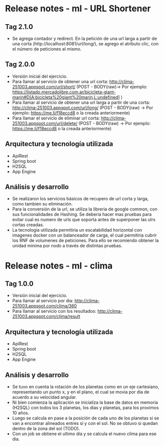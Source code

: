 # Release notes - ml - URL Shortener
## Tag 2.1.0
- Se agrega contador y redirect. En la petición de una url larga a partir de una corta (http://localhost:8081/url/long/), se agrego el atributo clic, con el número de peticiones al mismo. 

## Tag 2.0.0
- Versión inicial del ejercicio.
- Para llamar al servicio de obtener una url corta: http://clima-251003.appspot.com/url/short/ (POST - BODY(raw)-> Por ejemplo: https://listado.mercadolibre.com.ar/bicicleta-giant-marin#D[A:bicicleta%20giant%20marin,L:undefined] )
- Para llamar al servicio de obtener una url larga a partir de una corta: http://clima-251003.appspot.com/url/long/ (POST - BODY(raw) -> Por ejemplo: https://me.li/f18eccd8 o la creada anteriormente)
- Para llamar el servicio de eliminar url corta: http://clima-251003.appspot.com/url/delete/ (POST - BODY(raw) -> Por ejemplo: https://me.li/f18eccd8 o la creada anteriormente)

## Arquitectura y tecnología utilizada
- ApiRest
- Spring boot 
- H2SQL
- App Engine

## Análisis y desarrollo
- Se realizaron los servicios básicos de recupero de url corta y larga, como tambien su eliminación.
- Para la conversión de la url, se utiliza la libreria de google common, con sus funcionalidades de Hashing. Se deberia hacer mas pruebas para evitar cual es numero de urls que soporta antes de superponer las ulrs cortas creadas.  
- La tecnologia utilizada permitiria un escalabilidad horizontal con imagenes docker con un balanceador de carga, el cual permitiria cubrir los RNF de volumenes de peticiones. Para ello se recomiendo obtener la unidad minima por nodo a través de distintas pruebas. 

# Release notes - ml - clima

## Tag 1.0.0
- Versión inicial del ejercicio.
- Para llamar al servicio por dia: http://clima-251003.appspot.com/clima/360
- Para llamar al servicio con los resultados: http://clima-251003.appspot.com/clima/result

## Arquitectura y tecnología utilizada
- ApiRest
- Spring boot 
- H2SQL
- App Engine

## Análisis y desarrollo
- Se tuvo en cuenta la rotación de los planetas como en un eje cartesiano, representando un punto x, y en el plano, el cual se movia por dia de acuerdo a su velocidad angular.
- Ni bien comienza la aplicación se inicializa la base de datos en memoria (H2SQL) con todos los 3 planetas, los dias y planetas, para los proximos 10 años. 
- Luego se calcula en pase a la posición de cada uno de los planetas si se van a encontrar alineados entres si y con el sol. No se obtuvo si quedan dentro de la zona del sol (TODO).
- Con un job se obtiene el ultimo día y se calcula el nuevo clima para ese dia. 